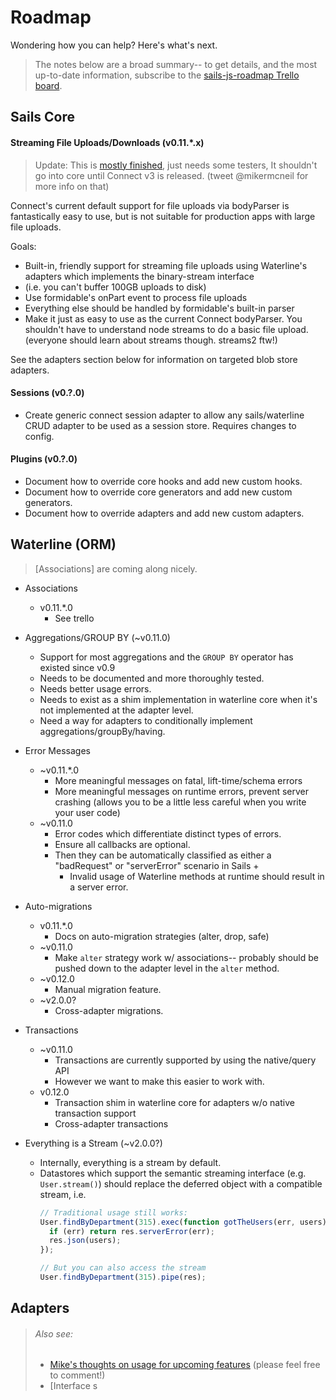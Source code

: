 # Roadmap


Wondering how you can help?  Here's what's next.

> The notes below are a broad summary-- to get details, and the most up-to-date information, subscribe to the [sails-js-roadmap Trello board](https://trello.com/b/cGzNVE0b/sails-js-feature-requests).

## Sails Core

#### Streaming File Uploads/Downloads (v0.11.*.x)

> Update: This is [mostly finished](https://github.com/mikermcneil/file-parser), just needs some testers, It shouldn't go into core until Connect v3 is released.
>         (tweet @mikermcneil for more info on that)

Connect's current default support for file uploads via bodyParser is fantastically easy to use, but is not suitable for production apps with large file uploads.

Goals:
  + Built-in, friendly support for streaming file uploads using Waterline's adapters which implements the binary-stream interface
  + (i.e. you can't buffer 100GB uploads to disk)
  + Use formidable's onPart event to process file uploads
  + Everything else should be handled by formidable's built-in parser
  + Make it just as easy to use as the current Connect bodyParser.  You shouldn't have to understand node streams to do a basic file upload.  (everyone should learn about streams though.  streams2 ftw!)

See the adapters section below for information on targeted blob store adapters.


#### Sessions  (v0.?.0)
+ Create generic connect session adapter to allow any sails/waterline CRUD adapter to be used as a session store. Requires changes to config.

#### Plugins  (v0.?.0)
+ Document how to override core hooks and add new custom hooks.
+ Document how to override core generators and add new custom generators.
+ Document how to override adapters and add new custom adapters.



## Waterline (ORM)
> [Associations] are coming along nicely.

+ Associations
  + v0.11.*.0
    + See trello

+ Aggregations/GROUP BY (~v0.11.0)
  + Support for most aggregations and the `GROUP BY` operator has existed since v0.9
  + Needs to be documented and more thoroughly tested.
  + Needs better usage errors.
  + Needs to exist as a shim implementation in waterline core when it's not implemented at the adapter level.
  + Need a way for adapters to conditionally implement aggregations/groupBy/having.

+ Error Messages
  + ~v0.11.*.0
    + More meaningful messages on fatal, lift-time/schema errors
    + More meaningful messages on runtime errors, prevent server crashing (allows you to be a little less careful when you write your user code)
  + ~v0.11.0
    + Error codes which differentiate distinct types of errors.
    + Ensure all callbacks are optional.
    + Then they can be automatically classified as either a "badRequest" or "serverError" scenario in Sails
      + 
      + Invalid usage of Waterline methods at runtime should result in a server error.

+ Auto-migrations
  + v0.11.*.0
    + Docs on auto-migration strategies (alter, drop, safe)
  + ~v0.11.0
    + Make `alter` strategy work w/ associations-- probably should be pushed down to the adapter level in the `alter` method.
  + ~v0.12.0
    + Manual migration feature.
  + ~v2.0.0?
    + Cross-adapter migrations.


+ Transactions
  + ~v0.11.0
    + Transactions are currently supported by using the native/query API
    + However we want to make this easier to work with.
  + v0.12.0
    + Transaction shim in waterline core for adapters w/o native transaction support
    + Cross-adapter transactions



+ Everything is a Stream (~v2.0.0?)
  + Internally, everything is a stream by default.
  + Datastores which support the semantic streaming interface (e.g. `User.stream()`) should replace the deferred object with a compatible stream, i.e.
    ```javascript
    // Traditional usage still works:
    User.findByDepartment(315).exec(function gotTheUsers(err, users){
      if (err) return res.serverError(err);
      res.json(users);
    });

    // But you can also access the stream
    User.findByDepartment(315).pipe(res);
    ```



## Adapters

> ###### Also see:
> + [Mike's thoughts on usage for upcoming features](https://gist.github.com/mikermcneil/8328832) (please feel free to comment!)
> + [Interface s